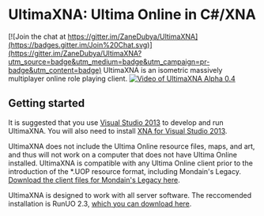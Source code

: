 UltimaXNA: Ultima Online in C#/XNA
==========

[![Join the chat at https://gitter.im/ZaneDubya/UltimaXNA](https://badges.gitter.im/Join%20Chat.svg)](https://gitter.im/ZaneDubya/UltimaXNA?utm_source=badge&utm_medium=badge&utm_campaign=pr-badge&utm_content=badge)
UltimaXNA is an isometric massively multiplayer online role playing client.
[![Video of UltimaXNA Alpha 0.4](https://cloud.githubusercontent.com/assets/7041719/7079845/179c2bd0-deef-11e4-83b0-f81723bb39d5.jpg)](http://www.youtube.com/watch?v=gUfpQkLBdzE)

Getting started
-----------
It is suggested that you use [Visual Studio 2013](https://www.visualstudio.com/en-us/products/visual-studio-express-vs.aspx) to develop and run UltimaXNA. You will also need to install [XNA for Visual Studio 2013](https://msxna.codeplex.com/releases/view/117230).

UltimaXNA does not include the Ultima Online resource files, maps, and art, and thus will not work on a computer that does not have Ultima Online installed. UltimaXNA is compatible with any Ultima Online client prior to the introduction of the *.UOP resource format, including Mondain's Legacy. [Download the client files for Mondain's Legacy here](http://games.mirrors.tds.net/pub/ea-games/uo/uoml_setup.exe).

UltimaXNA is designed to work with all server software. The reccomended installation is RunUO 2.3, [which you can download here](https://code.google.com/p/runuo/downloads/list).
